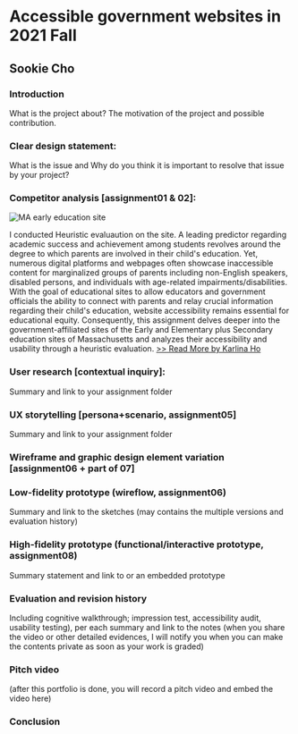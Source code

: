 # Accessible government websites in 2021 Fall
## Sookie Cho

### Introduction
What is the project about? The motivation of the project and possible contribution.

### Clear design statement: 
What is the issue and Why do you think it is important to resolve that issue by your project? 

### Competitor analysis [assignment01 & 02]:

![MA early education site](https://raw.githubusercontent.com/KarlinaHo/DH110-KarlinaHo/main/DH110%20Assignment/MAEarlyEdu.png)

I conducted Heuristic evaluaution on the site. A leading predictor regarding academic success and achievement among students revolves around the degree to which parents are involved in their child's education. Yet, numerous digital platforms and webpages often showcase inaccessible content for marginalized groups of parents including non-English speakers, disabled persons, and individuals with age-related impairments/disabilities. With the goal of educational sites to allow educators and government officials the ability to connect with parents and relay crucial information regarding their child's education, website accessibility remains essential for educational equity. Consequently, this assignment delves deeper into the government-affiliated sites of the Early and Elementary plus Secondary education sites of Massachusetts and analyzes their accessibility and usability through a heuristic evaluation. [>> Read More by Karlina Ho](https://github.com/KarlinaHo/DH110-KarlinaHo/blob/main/DH110%20Assignment/Assignment01README.md)

### User research [contextual inquiry]:
Summary and link to your assignment folder

### UX storytelling [persona+scenario, assignment05]
Summary and link to your assignment folder

### Wireframe and graphic design element variation [assignment06 + part of 07]

### Low-fidelity prototype (wireflow, assignment06)
Summary and link to the sketches (may contains the multiple versions and evaluation history)

### High-fidelity prototype (functional/interactive prototype, assignment08)
Summary statement and link to or an embedded prototype

### Evaluation and revision history 
Including cognitive walkthrough; impression test, accessibility audit, usability testing), per each summary and link to the notes (when you share the video or other detailed evidences, I will notify you when you can make the contents private as soon as your work is graded)

### Pitch video
(after this portfolio is done, you will record a pitch video and embed the video here)

### Conclusion

